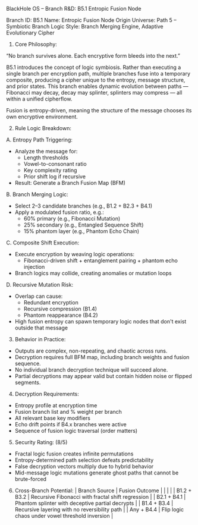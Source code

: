 BlackHole OS – Branch R&D: B5.1 Entropic Fusion Node

Branch ID: B5.1
Name: Entropic Fusion Node
Origin Universe: Path 5 – Symbiotic Branch Logic
Style: Branch Merging Engine, Adaptive Evolutionary Cipher

1. Core Philosophy:

“No branch survives alone. Each encryptive form bleeds into the next.”

B5.1 introduces the concept of logic symbiosis. Rather than executing a single branch per encryption path, multiple branches fuse into a temporary composite, producing a cipher unique to the entropy, message structure, and prior states. This branch enables dynamic evolution between paths — Fibonacci may decay, decay may splinter, splinters may compress — all within a unified cipherflow.

Fusion is entropy-driven, meaning the structure of the message chooses its own encryptive environment.

2. Rule Logic Breakdown:

A. Entropy Path Triggering:
- Analyze the message for:
  - Length thresholds
  - Vowel-to-consonant ratio
  - Key complexity rating
  - Prior shift log if recursive
- Result: Generate a Branch Fusion Map (BFM)

B. Branch Merging Logic:
- Select 2–3 candidate branches (e.g., B1.2 + B2.3 + B4.1)
- Apply a modulated fusion ratio, e.g.:
  - 60% primary (e.g., Fibonacci Mutation)
  - 25% secondary (e.g., Entangled Sequence Shift)
  - 15% phantom layer (e.g., Phantom Echo Chain)

C. Composite Shift Execution:
- Execute encryption by weaving logic operations:
  - Fibonacci-driven shift + entanglement pairing + phantom echo injection
- Branch logics may collide, creating anomalies or mutation loops

D. Recursive Mutation Risk:
- Overlap can cause:
  - Redundant encryption
  - Recursive compression (B1.4)
  - Phantom reappearance (B4.2)
- High fusion entropy can spawn temporary logic nodes that don't exist outside that message

3. Behavior in Practice:
- Outputs are complex, non-repeating, and chaotic across runs.
- Decryption requires full BFM map, including branch weights and fusion sequence.
- No individual branch decryption technique will succeed alone.
- Partial decryptions may appear valid but contain hidden noise or flipped segments.

4. Decryption Requirements:
- Entropy profile at encryption time
- Fusion branch list and % weight per branch
- All relevant base key modifiers
- Echo drift points if B4.x branches were active
- Sequence of fusion logic traversal (order matters)

5. Security Rating: (8/5)
- Fractal logic fusion creates infinite permutations
- Entropy-determined path selection defeats predictability
- False decryption vectors multiply due to hybrid behavior
- Mid-message logic mutations generate ghost paths that cannot be brute-forced

6. Cross-Branch Potential:
| Branch Source  | Fusion Outcome                                    |
|                |                                                   |
| B1.2 + B3.2    | Recursive Fibonacci with fractal shift regression |
| B2.1 + B4.1    | Phantom splinter with deceptive partial decrypts  |
| B1.4 + B3.4    | Recursive layering with no reversibility path     |
| Any + B4.4     | Flip logic chaos under vowel threshold inversion  |


